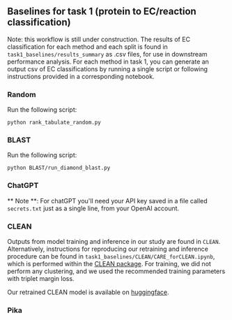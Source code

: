 
## Baselines for task 1 (protein to EC/reaction classification)

Note: this workflow is still under construction. The results of EC classification for each method and each split is found in `task1_baselines/results_summary` as .csv files, for use in downstream performance analysis. For each method in task 1, you can generate an output csv of EC classifications by running a single script or following instructions provided in a corresponding notebook.

### Random
Run the following script:
```
python rank_tabulate_random.py
```

### BLAST
Run the following script:
```
python BLAST/run_diamond_blast.py
```

### ChatGPT
** Note **: For chatGPT you'll need your API key saved in a file called `secrets.txt` just as a single line, from your OpenAI account.

### CLEAN
Outputs from model training and inference in our study are found in `CLEAN`. Alternatively, instructions for reproducing our retraining and inference procedure can be found in `task1_baselines/CLEAN/CARE_forCLEAN.ipynb`, which is performed within the [CLEAN package](https://github.com/tttianhao/CLEAN/tree/main). For training, we did not perform any clustering, and we used the recommended training parameters with triplet margin loss.

Our retrained CLEAN  model is available on [huggingface](https://huggingface.co/jsunn-y/CARE_pretrained).

### Pika
